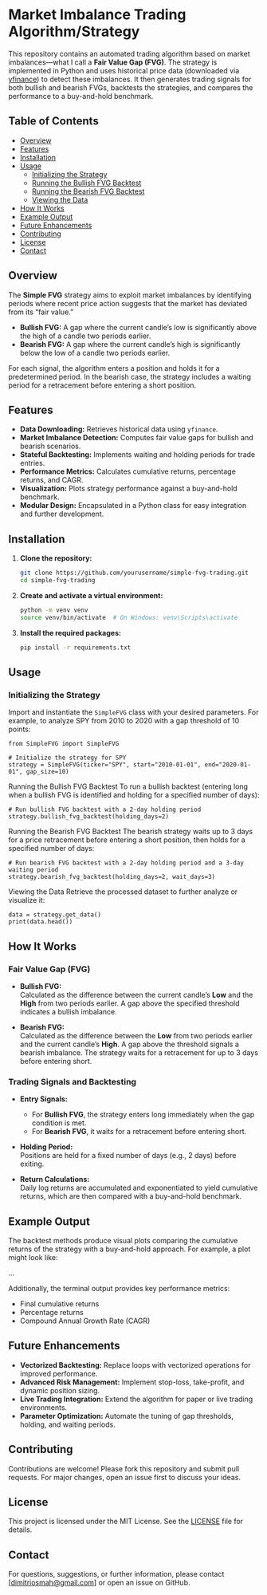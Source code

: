 # Market Imbalance Trading Algorithm/Strategy

This repository contains an automated trading algorithm based on market imbalances—what I call a **Fair Value Gap (FVG)**. The strategy is implemented in Python and uses historical price data (downloaded via [yfinance](https://pypi.org/project/yfinance/)) to detect these imbalances. It then generates trading signals for both bullish and bearish FVGs, backtests the strategies, and compares the performance to a buy-and-hold benchmark.

## Table of Contents

- [Overview](#overview)
- [Features](#features)
- [Installation](#installation)
- [Usage](#usage)
  - [Initializing the Strategy](#initializing-the-strategy)
  - [Running the Bullish FVG Backtest](#running-the-bullish-fvg-backtest)
  - [Running the Bearish FVG Backtest](#running-the-bearish-fvg-backtest)
  - [Viewing the Data](#viewing-the-data)
- [How It Works](#how-it-works)
- [Example Output](#example-output)
- [Future Enhancements](#future-enhancements)
- [Contributing](#contributing)
- [License](#license)
- [Contact](#contact)

## Overview

The **Simple FVG** strategy aims to exploit market imbalances by identifying periods where recent price action suggests that the market has deviated from its “fair value.”  
- **Bullish FVG:** A gap where the current candle’s low is significantly above the high of a candle two periods earlier.  
- **Bearish FVG:** A gap where the current candle’s high is significantly below the low of a candle two periods earlier.

For each signal, the algorithm enters a position and holds it for a predetermined period. In the bearish case, the strategy includes a waiting period for a retracement before entering a short position.

## Features

- **Data Downloading:** Retrieves historical data using `yfinance`.
- **Market Imbalance Detection:** Computes fair value gaps for bullish and bearish scenarios.
- **Stateful Backtesting:** Implements waiting and holding periods for trade entries.
- **Performance Metrics:** Calculates cumulative returns, percentage returns, and CAGR.
- **Visualization:** Plots strategy performance against a buy-and-hold benchmark.
- **Modular Design:** Encapsulated in a Python class for easy integration and further development.

## Installation

1. **Clone the repository:**

    ```bash
    git clone https://github.com/yourusername/simple-fvg-trading.git
    cd simple-fvg-trading
    ```

2. **Create and activate a virtual environment:**

    ```bash
    python -m venv venv
    source venv/bin/activate  # On Windows: venv\Scripts\activate
    ```

3. **Install the required packages:**

    ```bash
    pip install -r requirements.txt
    ```

## Usage

### Initializing the Strategy

Import and instantiate the `SimpleFVG` class with your desired parameters. For example, to analyze SPY from 2010 to 2020 with a gap threshold of 10 points:

```
from SimpleFVG import SimpleFVG

# Initialize the strategy for SPY
strategy = SimpleFVG(ticker="SPY", start="2010-01-01", end="2020-01-01", gap_size=10)
```
Running the Bullish FVG Backtest
To run a bullish backtest (entering long when a bullish FVG is identified and holding for a specified number of days):

```
# Run bullish FVG backtest with a 2-day holding period
strategy.bullish_fvg_backtest(holding_days=2)
```

Running the Bearish FVG Backtest
The bearish strategy waits up to 3 days for a price retracement before entering a short position, then holds for a specified number of days:

```
# Run bearish FVG backtest with a 2-day holding period and a 3-day waiting period
strategy.bearish_fvg_backtest(holding_days=2, wait_days=3)
```

Viewing the Data
Retrieve the processed dataset to further analyze or visualize it:

```
data = strategy.get_data()
print(data.head())
```

## How It Works

### Fair Value Gap (FVG)

- **Bullish FVG:**  
  Calculated as the difference between the current candle’s **Low** and the **High** from two periods earlier. A gap above the specified threshold indicates a bullish imbalance.

- **Bearish FVG:**  
  Calculated as the difference between the **Low** from two periods earlier and the current candle’s **High**. A gap above the threshold signals a bearish imbalance. The strategy waits for a retracement for up to 3 days before entering short.

### Trading Signals and Backtesting

- **Entry Signals:**  
  - For **Bullish FVG**, the strategy enters long immediately when the gap condition is met.
  - For **Bearish FVG**, it waits for a retracement before entering short.

- **Holding Period:**  
  Positions are held for a fixed number of days (e.g., 2 days) before exiting.

- **Return Calculations:**  
  Daily log returns are accumulated and exponentiated to yield cumulative returns, which are then compared with a buy-and-hold benchmark.

## Example Output

The backtest methods produce visual plots comparing the cumulative returns of the strategy with a buy-and-hold approach. For example, a plot might look like:

...

Additionally, the terminal output provides key performance metrics:
- Final cumulative returns
- Percentage returns
- Compound Annual Growth Rate (CAGR)

## Future Enhancements

- **Vectorized Backtesting:** Replace loops with vectorized operations for improved performance.
- **Advanced Risk Management:** Implement stop-loss, take-profit, and dynamic position sizing.
- **Live Trading Integration:** Extend the algorithm for paper or live trading environments.
- **Parameter Optimization:** Automate the tuning of gap thresholds, holding, and waiting periods.

## Contributing

Contributions are welcome! Please fork this repository and submit pull requests. For major changes, open an issue first to discuss your ideas.

## License

This project is licensed under the MIT License. See the [LICENSE](LICENSE) file for details.

## Contact

For questions, suggestions, or further information, please contact [dimitriosmah@gmail.com] or open an issue on GitHub.
